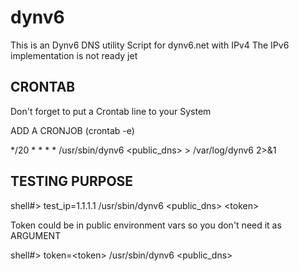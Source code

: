 # dynv6
This is an Dynv6 DNS utility Script for dynv6.net with IPv4
		The IPv6 implementation is not ready jet

## CRONTAB
Don't forget to put a Crontab line to your System

ADD A CRONJOB (crontab -e)

*/20 * * * * /usr/sbin/dynv6 <public_dns> <token> > /var/log/dynv6 2>&1

## TESTING PURPOSE
shell#> test_ip=1.1.1.1 /usr/sbin/dynv6 \<public_dns> \<token>

Token could be in public environment vars so you don't need it as ARGUMENT

shell#> token=\<token> /usr/sbin/dynv6 \<public_dns>


